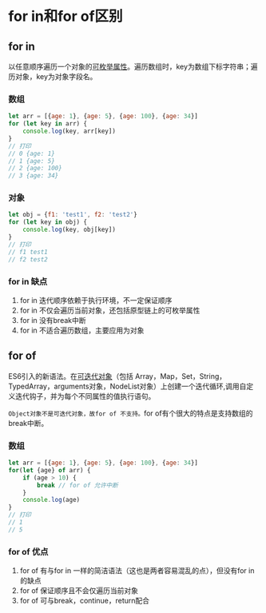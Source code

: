 # for in和for of区别

## for in

以任意顺序遍历一个对象的[可枚举属性](https://developer.mozilla.org/zh-CN/docs/Web/JavaScript/Enumerability_and_ownership_of_properties)。遍历数组时，key为数组下标字符串；遍历对象，key为对象字段名。

### 数组

``` js
let arr = [{age: 1}, {age: 5}, {age: 100}, {age: 34}]
for (let key in arr) {
    console.log(key, arr[key])
}
// 打印
// 0 {age: 1}
// 1 {age: 5}
// 2 {age: 100}
// 3 {age: 34}
```

### 对象

``` js
let obj = {f1: 'test1', f2: 'test2'}
for (let key in obj) {
    console.log(key, obj[key])
}
// 打印
// f1 test1
// f2 test2
```

### for in 缺点

1. for in 迭代顺序依赖于执行环境，不一定保证顺序
1. for in 不仅会遍历当前对象，还包括原型链上的可枚举属性
1. for in 没有break中断
1. for in 不适合遍历数组，主要应用为对象

## for of

ES6引入的新语法。在[可迭代对象](Iteration_protocols)（包括 Array，Map，Set，String，TypedArray，arguments对象，NodeList对象）上创建一个迭代循环,调用自定义迭代钩子，并为每个不同属性的值执行语句。

`Object对象不是可迭代对象，故for of 不支持。`for of有个很大的特点是支持数组的break中断。

### 数组

``` js
let arr = [{age: 1}, {age: 5}, {age: 100}, {age: 34}]
for(let {age} of arr) {
    if (age > 10) {
        break // for of 允许中断
    }
    console.log(age)
}
// 打印
// 1
// 5
```

### for of 优点

1. for of 有与for in 一样的简洁语法（这也是两者容易混乱的点），但没有for in的缺点
1. for of 保证顺序且不会仅遍历当前对象
1. for of 可与break，continue，return配合
